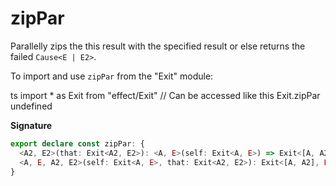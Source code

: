# zipPar

Parallelly zips the this result with the specified result or else returns
the failed `Cause<E | E2>`.

To import and use `zipPar` from the "Exit" module:

ts
import \* as Exit from "effect/Exit"
// Can be accessed like this
Exit.zipPar
undefined

**Signature**

```ts
export declare const zipPar: {
  <A2, E2>(that: Exit<A2, E2>): <A, E>(self: Exit<A, E>) => Exit<[A, A2], E2 | E>
  <A, E, A2, E2>(self: Exit<A, E>, that: Exit<A2, E2>): Exit<[A, A2], E | E2>
}
```
